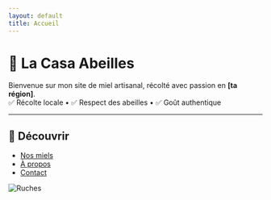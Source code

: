```yaml
---
layout: default
title: Accueil
---
```


<!-- On relie ici ton CSS pour le fond -->
<link rel="stylesheet" href="/assets/css/custom.css">

# 🍯 La Casa Abeilles

Bienvenue sur mon site de miel artisanal, récolté avec passion en **[ta région]**.  
✅ Récolte locale • ✅ Respect des abeilles • ✅ Goût authentique

---

## 🌼 Découvrir
- [Nos miels](./nos-miels)  
- [À propos](./a-propos)  
- [Contact](./contact)

![Ruches](/assets/images/font.jpg)
